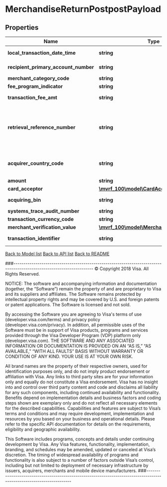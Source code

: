 # MerchandiseReturnPostpostPayload

## Properties
Name | Type | Description | Notes
------------ | ------------- | ------------- | -------------
**local_transaction_date_time** | **string** | This should be +/- 3 days from the current date.&lt;br&gt;&lt;br&gt;The date is in yyyy-mm-ddThh:mm:ss format. | 
**recipient_primary_account_number** | **string** | Populate with Consumer PAN, as defined by mVisa specifications. This is the same PAN the consumer used in merchant payment. | 
**merchant_category_code** | **string** | This is to be populated with the MCC of the merchant initiating the refund. | 
**fee_program_indicator** | **string** | Originators can leave this field blank. | [optional] 
**transaction_fee_amt** | **string** | Prefix ‘C’ &lt;br&gt;&lt;br&gt;Originators are required to populate convenience fee amount in this field to be returned, if presented in the original message | [optional] 
**retrieval_reference_number** | **string** | This is a key data element for matching a message to others within a given transaction set.&lt;br&gt;&lt;br&gt;Recommended Format : ydddhhnnnnnn&lt;br&gt;&lt;br&gt;The first fours digits must be a valid yddd date in the Julian date format, where the first digit &#x3D; 0-9 (last digit of current year) and the next three digits &#x3D; 001-366 (number of the day in the year). hh can be the two digit hour in a 24 hour clock (00-23) during which the transaction is performed.&lt;br&gt;&lt;br&gt; nnnnnn can be the SystemsTraceAuditNumber or any 6 digit number. | 
**acquirer_country_code** | **string** | Use a 3-digit numeric country code for the country. This must match the information provided during program enrollment.&lt;br&gt;&lt;br&gt;Refer to &lt;a href&#x3D;\&quot;/request_response_codes#iso_country_and_currency_codes\&quot;&gt;ISO Codes&lt;/a&gt; | 
**amount** | **string** | Refunded amount in original transaction currency. | 
**card_acceptor** | [**\mvrf_100\model\CardAcceptor**](CardAcceptor.md) |  | 
**acquiring_bin** | **string** | This BIN number identifies the originator of refund transaction. This must match the information provided during enrollment. | 
**systems_trace_audit_number** | **string** | This must be the same value as in the original request. | 
**transaction_currency_code** | **string** | The code in this field must always reflect the currency associated to the amount | 
**merchant_verification_value** | [**\mvrf_100\model\MerchantVerificationValue**](MerchantVerificationValue.md) |  | [optional] 
**transaction_identifier** | **string** | This value must match with the VisaNet reference number previously sent in the original merchant payment. | [optional] 

[Back to Model list](../../README.md#documentation-for-models)          [Back to API list](../../README.md#documentation-for-api-endpoints)          [Back to README](../../README.md)



###----------------------------------------------------------------------------------------------------------------------
© Copyright 2018 Visa. All Rights Reserved.

NOTICE: The software and accompanying information and documentation (together, the “Software”) remain the property of
and are proprietary to Visa and its suppliers and affiliates. The Software remains protected by intellectual property
rights and may be covered by U.S. and foreign patents or patent applications. The Software is licensed and not sold.

By accessing the Software you are agreeing to Visa's terms of use (developer.visa.com/terms) and privacy policy (developer.visa.com/privacy).
In addition, all permissible uses of the Software must be in support of Visa products, programs and services provided
through the Visa Developer Program (VDP) platform only (developer.visa.com). THE SOFTWARE AND ANY ASSOCIATED
INFORMATION OR DOCUMENTATION IS PROVIDED ON AN “AS IS,” “AS AVAILABLE,” “WITH ALL FAULTS” BASIS WITHOUT WARRANTY OR
CONDITION OF ANY KIND. YOUR USE IS AT YOUR OWN RISK.

All brand names are the property of their respective owners, used for identification purposes only, and do not imply
product endorsement or affiliation with Visa. Any links to third party sites are for your information only and equally
do not constitute a Visa endorsement. Visa has no insight into and control over third party content and code and disclaims
all liability for any such components, including continued availability and functionality. Benefits depend on implementation
details and business factors and coding steps shown are exemplary only and do not reflect all necessary elements for the
described capabilities. Capabilities and features are subject to Visa’s terms and conditions and may require development,
implementation and resources by you based on your business and operational details. Please refer to the specific
API documentation for details on the requirements, eligibility and geographic availability.

This Software includes programs, concepts and details under continuing development by Visa. Any Visa features,
functionality, implementation, branding, and schedules may be amended, updated or canceled at Visa’s discretion.
The timing of widespread availability of programs and functionality is also subject to a number of factors outside Visa’s control,
including but not limited to deployment of necessary infrastructure by issuers, acquirers, merchants and mobile device manufacturers.
###----------------------------------------------------------------------------------------------------------------------